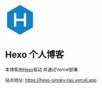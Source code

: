 ![Hexo Logo](https://github.com/vercel/vercel/blob/master/packages/frameworks/logos/hexo.svg)

# Hexo 个人博客

本博客由[Hexo](https://hexo.io/)驱动 并通过Vercel部署

站点地址: https://hexo-smoky-tau.vercel.app
